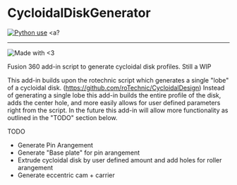 # CycloidalDiskGenerator

<a href="https://shields.io/badge/python-v3.1.2-blue"><img alt="Python use" src="https://shields.io/badge/python-v3.1.2-blue"></a> <a?
<hr>
<img alt="Made with <3" src="https://forthebadge.com/images/badges/built-with-love.svg"></a>
<p align="center">

Fusion 360 add-in script to generate cycloidal disk profiles. Still a WIP

This add-in builds upon the rotechnic script which generates a single "lobe" of a cycloidal disk. (https://github.com/roTechnic/CycloidalDesign)
Instead of generating a single lobe this add-in builds the entire profile of the disk, adds the center hole, and more easily allows for user defined parameters right from the script. In the future this add-in will allow more functionality as outlined in the "TODO" section below.

TODO
* Generate Pin Arangement
* Generate "Base plate" for pin arangement
* Extrude cycloidal disk by user defined amount and add holes for roller arangement 
* Generate eccentric cam + carrier
